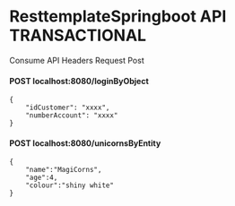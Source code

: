 # ResttemplateSpringboot API TRANSACTIONAL
Consume API Headers Request Post


#### POST localhost:8080/loginByObject
```
{
	"idCustomer": "xxxx",
	"numberAccount": "xxxx"
}
```

#### POST localhost:8080/unicornsByEntity
```
{
    "name":"MagiCorns",
    "age":4,
    "colour":"shiny white"
}
```
